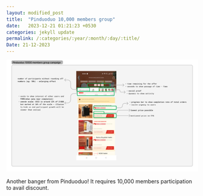 ```yaml
---
layout: modified_post
title:  "Pinduoduo 10,000 members group"
date:   2023-12-21 01:21:23 +0530
categories: jekyll update
permalink: /:categories/:year/:month/:day/:title/
Date: 21-12-2023
---
```



<div markdown="1" style="padding: 0px;">
<img src="/assets/pinduoduo_10000_members.jpg" alt="Girl in a jacket" width= 720px >
</div>


Another banger from Pinduoduo! It requires 10,000 members participation to avail discount.